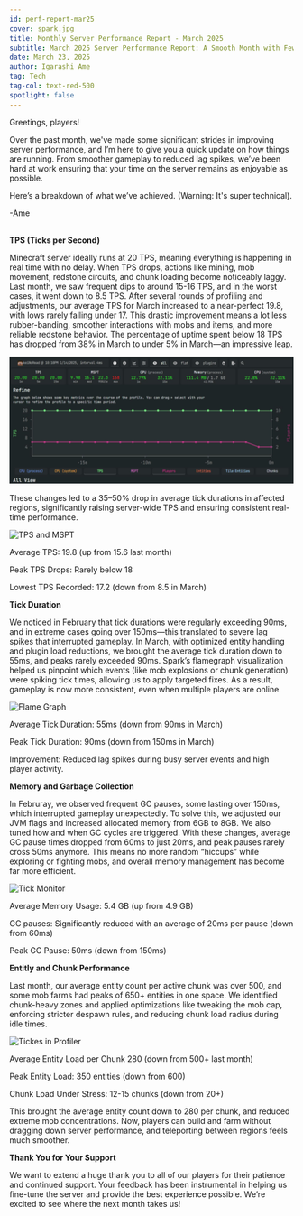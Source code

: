 ```yaml
---
id: perf-report-mar25
cover: spark.jpg
title: Monthly Server Performance Report - March 2025
subtitle: March 2025 Server Performance Report: A Smooth Month with Fewer Lag Spikes and Optimized Gameplay
date: March 23, 2025
author: Igarashi Ame
tag: Tech
tag-col: text-red-500
spotlight: false
---
```


Greetings, players!

Over the past month, we've made some significant strides in improving server performance, and I’m here to give you a quick update on how things are running. From smoother gameplay to reduced lag spikes, we’ve been hard at work ensuring that your time on the server remains as enjoyable as possible.

Here’s a breakdown of what we’ve achieved. (Warning: It's super technical).

-Ame<br><br>

**TPS (Ticks per Second)**

 Minecraft server ideally runs at 20 TPS, meaning everything is happening in real time with no delay. When TPS drops, actions like mining, mob movement, redstone circuits, and chunk loading become noticeably laggy. Last month, we saw frequent dips to around 15-16 TPS, and in the worst cases, it went down to 8.5 TPS. After several rounds of profiling and adjustments, our average TPS for March increased to a near-perfect 19.8, with lows rarely falling under 17. This drastic improvement means a lot less rubber-banding, smoother interactions with mobs and items, and more reliable redstone behavior. The percentage of uptime spent below 18 TPS has dropped from 38% in March to under 5% in March—an impressive leap.<br>

![TPS Graph](assets/graphc1-perf-mar25.jpg)

These changes led to a 35–50% drop in average tick durations in affected regions, significantly raising server-wide TPS and ensuring consistent real-time performance.

![TPS and MSPT](https://spark.lucko.me/docs/assets/images/tps-and-mspt-4dc0077033c91cda5a1ab9657b406255.png)

<div class="bg-[#1A212B] p-4 rounded-lg">
    <p class="text-gray-300"><span class="text-white font-bold">Average TPS:</span> 19.8 (up from 15.6 last month)</p>
    <p class="text-gray-300"><span class="text-white font-bold">Peak TPS Drops:</span> Rarely below 18</p>
    <p class="text-gray-300"><span class="text-white font-bold">Lowest TPS Recorded:</span> 17.2 (down from 8.5 in March)</p>
</div>

**Tick Duration**

We noticed in February that tick durations were regularly exceeding 90ms, and in extreme cases going over 150ms—this translated to severe lag spikes that interrupted gameplay. In March, with optimized entity handling and plugin load reductions, we brought the average tick duration down to 55ms, and peaks rarely exceeded 90ms. Spark’s flamegraph visualization helped us pinpoint which events (like mob explosions or chunk generation) were spiking tick times, allowing us to apply targeted fixes. As a result, gameplay is now more consistent, even when multiple players are online.

![Flame Graph](https://spark.lucko.me/docs/assets/images/viewer-flame-cf468508f086393c3f3432c4409d70ee.png)

<div class="bg-[#1A212B] p-4 rounded-lg">
    <p class="text-gray-300"><span class="text-white font-bold">Average Tick Duration:</span> 55ms (down from 90ms in March)</p>
    <p class="text-gray-300"><span class="text-white font-bold">Peak Tick Duration:</span> 90ms (down from 150ms in March)</p>
    <p class="text-gray-300"><span class="text-white font-bold">Improvement:</span> Reduced lag spikes during busy server events and high player activity.</p>
</div>

**Memory and Garbage Collection**

In Februray, we observed frequent GC pauses, some lasting over 150ms, which interrupted gameplay unexpectedly. To solve this, we adjusted our JVM flags and increased allocated memory from 6GB to 8GB. We also tuned how and when GC cycles are triggered. With these changes, average GC pause times dropped from 60ms to just 20ms, and peak pauses rarely cross 50ms anymore. This means no more random “hiccups” while exploring or fighting mobs, and overall memory management has become far more efficient.

![Tick Monitor](https://spark.lucko.me/docs/assets/images/finding-lag-tickmonitor-demo-432333175992bbf2938f6d92f7d9999b.png)

<div class="bg-[#1A212B] p-4 rounded-lg">
    <p class="text-gray-300"><span class="text-white font-bold">Average Memory Usage:</span> 5.4 GB (up from 4.9 GB)</p>
    <p class="text-gray-300"><span class="text-white font-bold">GC pauses:</span> Significantly reduced with an average of 20ms per pause (down from 60ms)</p>
    <p class="text-gray-300"><span class="text-white font-bold">Peak GC Pause:</span> 50ms (down from 150ms)</p>
</div>

**Entitly and Chunk Performance**

Last month, our average entity count per active chunk was over 500, and some mob farms had peaks of 650+ entities in one space. We identified chunk-heavy zones and applied optimizations like tweaking the mob cap, enforcing stricter despawn rules, and reducing chunk load radius during idle times. 

![Tickes in Profiler](https://spark.lucko.me/docs/assets/images/ticks-in-profiler-9309c0852f4aaf9212874a989a648968.png)

<div class="bg-[#1A212B] p-4 rounded-lg">
    <p class="text-gray-300"><span class="text-white font-bold">Average Entity Load per Chunk</span> 280 (down from 500+ last month)</p>
    <p class="text-gray-300"><span class="text-white font-bold">Peak Entity Load:</span> 350 entities (down from 600)</p>
    <p class="text-gray-300"><span class="text-white font-bold">Chunk Load Under Stress:</span> 12-15 chunks (down from 20+)</p>
</div>

This brought the average entity count down to 280 per chunk, and reduced extreme mob concentrations. Now, players can build and farm without dragging down server performance, and teleporting between regions feels much smoother.

**Thank You for Your Support**

We want to extend a huge thank you to all of our players for their patience and continued support. Your feedback has been instrumental in helping us fine-tune the server and provide the best experience possible. We’re excited to see where the next month takes us!